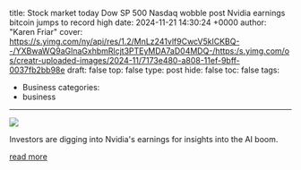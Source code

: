 title: Stock market today Dow SP 500 Nasdaq wobble post Nvidia earnings bitcoin jumps to record high
date: 2024-11-21 14:30:24 +0000
author: "Karen Friar"
cover: https://s.yimg.com/ny/api/res/1.2/MnLz241vlf9CwcV5klCKBQ--/YXBwaWQ9aGlnaGxhbmRlcjt3PTEyMDA7aD04MDQ-/https:/s.yimg.com/os/creatr-uploaded-images/2024-11/7173e480-a808-11ef-9bff-0037fb2bb98e
draft: false
top: false
type: post
hide: false
toc: false
tags:
  - Business
categories:
  - business
---

![](https://s.yimg.com/ny/api/res/1.2/MnLz241vlf9CwcV5klCKBQ--/YXBwaWQ9aGlnaGxhbmRlcjt3PTEyMDA7aD04MDQ-/https:/s.yimg.com/os/creatr-uploaded-images/2024-11/7173e480-a808-11ef-9bff-0037fb2bb98e)

Investors are digging into Nvidia's earnings for insights into the AI boom.

[read more](https://finance.yahoo.com/news/live/stock-market-today-dow-sp-500-nasdaq-wobble-post-nvidia-earnings-bitcoin-jumps-to-record-high-143024294.html)
